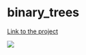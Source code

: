 # binary_trees
[Link to the project](https://intranet.hbtn.io/projects/270)

![](https://blog.penjee.com/wp-content/uploads/2015/11/binary-search-tree-sorted-array-animation.gif)
